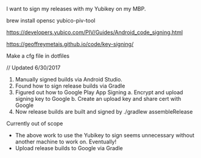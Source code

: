 I want to sign my releases with my Yubikey on my MBP.

brew install opensc yubico-piv-tool

https://developers.yubico.com/PIV/Guides/Android_code_signing.html

https://geoffreymetais.github.io/code/key-signing/

Make a cfg file in dotfiles

// Updated 6/30/2017

1. Manually signed builds via Android Studio.
2. Found how to sign release builds via Gradle
3. Figured out how to Google Play App Signing
  a. Encrypt and upload signing key to Google
  b. Create an upload key and share cert with Google
4. Now release builds are built and signed by ./gradlew assembleRelease


Currently out of scope
* The above work to use the Yubikey to sign seems unnecessary without another machine to work on.  Eventually!
* Upload release builds to Google via Gradle